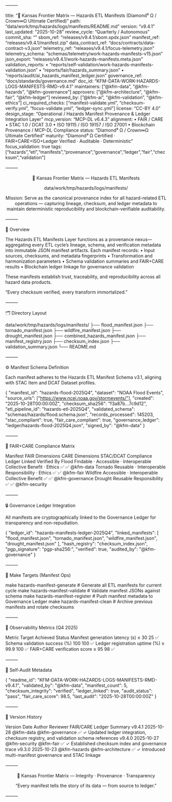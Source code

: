 
⸻

title: “📜 Kansas Frontier Matrix — Hazards ETL Manifests (Diamond⁹ Ω / Crown∞Ω Ultimate Certified)”
path: “data/work/tmp/hazards/logs/manifests/README.md”
version: “v9.4.1”
last_updated: “2025-10-28”
review_cycle: “Quarterly / Autonomous”
commit_sha: “”
sbom_ref: “releases/v9.4.1/sbom.spdx.json”
manifest_ref: “releases/v9.4.1/manifest.zip”
data_contract_ref: “docs/contracts/data-contract-v3.json”
telemetry_ref: “releases/v9.4.1/focus-telemetry.json”
telemetry_schema: “schemas/telemetry/work-hazards-manifests-v15.json”
json_export: “releases/v9.4.1/work-hazards-manifests.meta.json”
validation_reports:
	•	“reports/self-validation/work-hazards-manifests-validation.json”
	•	“reports/fair/hazards_summary.json”
	•	“reports/audit/ai_hazards_manifest_ledger.json”
governance_ref: “docs/standards/governance.md”
doc_id: “KFM-DATA-WORK-HAZARDS-LOGS-MANIFESTS-RMD-v9.4.1”
maintainers: [”@kfm-data”, “@kfm-hazards”, “@kfm-governance”]
approvers: [”@kfm-architecture”, “@kfm-fair”, “@kfm-ledger”]
reviewed_by: [”@kfm-ai”, “@kfm-validation”, “@kfm-ethics”]
ci_required_checks: [“manifest-validate.yml”, “checksum-verify.yml”, “focus-validate.yml”, “ledger-sync.yml”]
license: “CC-BY 4.0”
design_stage: “Operational / Hazards Manifest Provenance & Ledger Integration Layer”
mcp_version: “MCP-DL v6.4.3”
alignment:
	•	FAIR / CARE
	•	STAC 1.0 / DCAT 3.0
	•	ISO 19115 / ISO 19157 / ISO 27001
	•	Blockchain Provenance / MCP-DL Compliance
status: “Diamond⁹ Ω / Crown∞Ω Ultimate Certified”
maturity: “Diamond⁹ Ω Certified · FAIR+CARE+ISO+Ledger Verified · Auditable · Deterministic”
focus_validation: true
tags: [“hazards”,“etl”,“manifests”,“provenance”,“governance”,“ledger”,“fair”,“checksum”,“validation”]

⸻


<div align="center">


📜 Kansas Frontier Matrix — Hazards ETL Manifests

data/work/tmp/hazards/logs/manifests/

Mission: Serve as the canonical provenance index for all hazard-related ETL operations — capturing lineage, checksum, and ledger metadata to maintain deterministic reproducibility and blockchain-verifiable auditability.

</div>



⸻

🧭 Overview

The Hazards ETL Manifests Layer functions as a provenance nexus—aggregating every ETL cycle’s lineage, schema, and verification metadata into immutable JSON manifest artifacts.
Each manifest records:
	•	Input sources, checksums, and metadata fingerprints
	•	Transformation and harmonization parameters
	•	Schema validation summaries and FAIR+CARE results
	•	Blockchain ledger linkage for governance validation

These manifests establish trust, traceability, and reproducibility across all hazard data products.

“Every checksum verified, every transform immortalized.”

⸻

🗂️ Directory Layout

data/work/tmp/hazards/logs/manifests/
├── flood_manifest.json
├── tornado_manifest.json
├── wildfire_manifest.json
├── drought_manifest.json
├── combined_hazards_manifest.json
├── manifest_registry.json
├── checksum_index.json
├── validation_summary.json
└── README.md


⸻

⚙️ Manifest Schema Definition

Each manifest adheres to the Hazards ETL Manifest Schema v3.1, aligning with STAC Item and DCAT Dataset profiles.

{
  "manifest_id": "hazards-flood-2025Q4",
  "dataset": "NOAA Flood Events",
  "source_urls": ["https://www.ncei.noaa.gov/stormevents/"],
  "created": "2025-10-28T00:00:00Z",
  "checksum_sha256": "f3a87b...7c9d12",
  "etl_pipeline_id": "hazards-etl-2025Q4",
  "validated_schema": "schemas/hazards/flood.schema.json",
  "records_processed": 145203,
  "stac_compliant": true,
  "fair_care_compliant": true,
  "governance_ledger": "ledger/hazards-flood-2025Q4.json",
  "signed_by": "@kfm-data"
}


⸻

🧮 FAIR+CARE Compliance Matrix

Manifest	FAIR Dimensions	CARE Dimensions	STAC/DCAT Compliance	Ledger Linked	Verified By
Flood	Findable · Accessible · Interoperable	Collective Benefit · Ethics	✅	✅	@kfm-data
Tornado	Reusable · Interoperable	Responsibility · Ethics	✅	✅	@kfm-fair
Wildfire	Accessible · Interoperable	Collective Benefit	✅	✅	@kfm-governance
Drought	Reusable	Responsibility	✅	✅	@kfm-security


⸻

🔒 Governance Ledger Integration

All manifests are cryptographically linked to the Governance Ledger for transparency and non-repudiation.

{
  "ledger_id": "hazards-manifests-ledger-2025Q4",
  "linked_manifests": [
    "flood_manifest.json",
    "tornado_manifest.json",
    "wildfire_manifest.json",
    "drought_manifest.json"
  ],
  "hash_registry": "checksum_index.json",
  "pgp_signature": "pgp-sha256:<signature-hash>",
  "verified": true,
  "audited_by": "@kfm-governance"
}


⸻

🧩 Make Targets (Manifest Ops)

make hazards-manifest-generate        # Generate all ETL manifests for current cycle
make hazards-manifest-validate        # Validate manifest JSONs against schema
make hazards-manifest-register        # Push manifest metadata to Governance Ledger
make hazards-manifest-clean           # Archive previous manifests and rotate checksums


⸻

🧠 Observability Metrics (Q4 2025)

Metric	Target	Achieved	Status
Manifest generation latency (s)	≤ 30	25	✅
Schema validation success (%)	100	100	✅
Ledger registration uptime (%)	≥ 99.9	100	✅
FAIR+CARE verification score	≥ 95	98	✅


⸻

🧾 Self-Audit Metadata

{
  "readme_id": "KFM-DATA-WORK-HAZARDS-LOGS-MANIFESTS-RMD-v9.4.1",
  "validated_by": "@kfm-data",
  "manifest_count": 5,
  "checksum_integrity": "verified",
  "ledger_linked": true,
  "audit_status": "pass",
  "fair_care_score": 98.5,
  "last_audit": "2025-10-28T00:00:00Z"
}


⸻

🧾 Version History

Version	Date	Author	Reviewer	FAIR/CARE	Ledger	Summary
v9.4.1	2025-10-28	@kfm-data	@kfm-governance	✅	✓	Updated ledger integration, checksum registry, and validation schema references
v9.4.0	2025-10-27	@kfm-security	@kfm-fair	✅	✓	Established checksum index and governance trace
v9.3.0	2025-10-23	@kfm-hazards	@kfm-architecture	✅	✓	Introduced multi-manifest governance and STAC linkage


⸻


<div align="center">


📜 Kansas Frontier Matrix — Integrity · Provenance · Transparency

“Every manifest tells the story of its data — from source to ledger.”

</div>



⸻


<!-- MCP-FOOTER-BEGIN
MCP-VERSION: v6.4.3
MCP-TIER: Diamond⁹ Ω
DOC-PATH: data/work/tmp/hazards/logs/manifests/README.md
MCP-CERTIFIED: true
SBOM-GENERATED: true
SLSA-ATTESTED: true
STAC-VALIDATED: true
FAIR-CARE-COMPLIANT: true
MANIFEST-AUDIT-VERIFIED: true
PERFORMANCE-BUDGET-P95: 2.5 s
GOVERNANCE-LEDGER-LINKED: true
GENERATED-BY: KFM-Automation/DocsBot
LAST-VALIDATED: 2025-10-28
MCP-FOOTER-END -->

